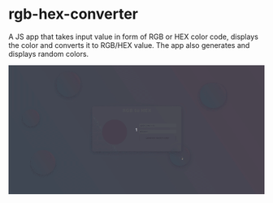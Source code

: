 # rgb-hex-converter
A JS app that takes input value in form of RGB or HEX color code, displays the color and converts it to RGB/HEX value. The app also generates and displays random colors.

![](readme/hex_rgb.gif)